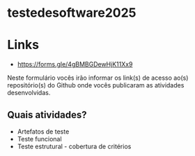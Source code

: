 # testedesoftware2025


# Links

- https://forms.gle/4gBMBGDewHjK11Xx9

Neste formulário vocês irão informar os link(s) de acesso ao(s) repositório(s) do Github onde vocês publicaram as atividades desenvolvidas.

## Quais atividades?

- Artefatos de teste
- Teste funcional
- Teste estrutural - cobertura de critérios